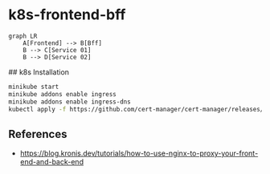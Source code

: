 # k8s-frontend-bff


```mermaids
graph LR
    A[Frontend] --> B[Bff]
    B --> C[Service 01]
    B --> D[Service 02]
```


## k8s Installation 


```bash
minikube start
minikube addons enable ingress
minikube addons enable ingress-dns
kubectl apply -f https://github.com/cert-manager/cert-manager/releases/download/v1.15.3/cert-manager.yaml
```

## References

* https://blog.kronis.dev/tutorials/how-to-use-nginx-to-proxy-your-front-end-and-back-end

